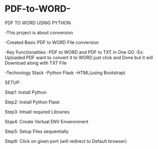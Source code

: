 # PDF-to-WORD-
PDF TO WORD USING PYTHON

-This project is about conversion

-Created Basic PDF to WORD File conversion

-Key Functionalities
  -PDF to WORD and PDF to TXT in One GO
  -Ex: Uploaded PDF want to convert it to WORD just click and Done but it will Download along with TXT File

-Technology Stack
  -Python Flask
  -HTML(using Bootstrap)

SETUP:

Step1: Install Python

Step2: Install Python Flask

Step3: Intsall required Libraries

Stap4: Create Vertual ENV Enveronment

Step5: Setup Files sequentially

Step6: Click on given port (will redirect to Default browser)


